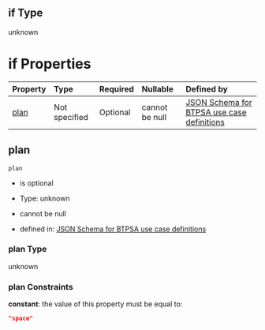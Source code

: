## if Type

unknown

# if Properties

| Property      | Type          | Required | Nullable       | Defined by                                                                                                                                                                                                                                    |
| :------------ | :------------ | :------- | :------------- | :-------------------------------------------------------------------------------------------------------------------------------------------------------------------------------------------------------------------------------------------- |
| [plan](#plan) | Not specified | Optional | cannot be null | [JSON Schema for BTPSA use case definitions](btpsa-usecase-properties-services-items-allof-1-then-allof-125-then-allof-3-if-properties-plan.md "undefined#/properties/services/items/allOf/1/then/allOf/125/then/allOf/3/if/properties/plan") |

## plan



`plan`

*   is optional

*   Type: unknown

*   cannot be null

*   defined in: [JSON Schema for BTPSA use case definitions](btpsa-usecase-properties-services-items-allof-1-then-allof-125-then-allof-3-if-properties-plan.md "undefined#/properties/services/items/allOf/1/then/allOf/125/then/allOf/3/if/properties/plan")

### plan Type

unknown

### plan Constraints

**constant**: the value of this property must be equal to:

```json
"space"
```
